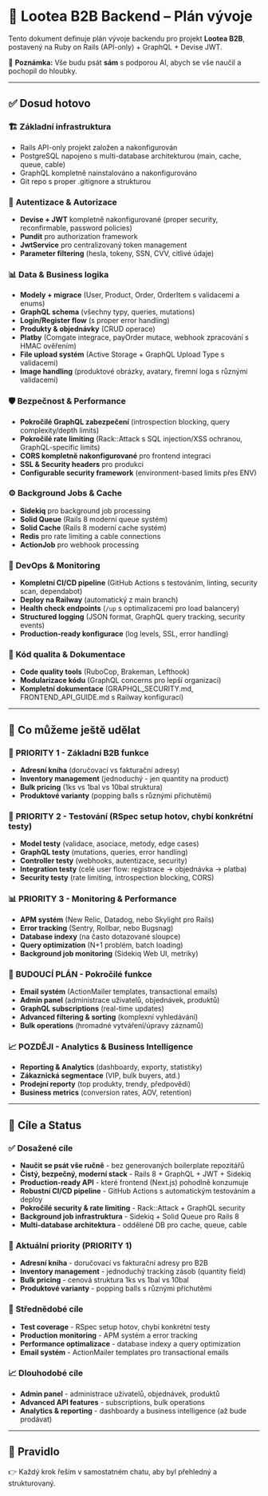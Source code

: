 # 🚀 Lootea B2B Backend – Plán vývoje

Tento dokument definuje plán vývoje backendu pro projekt **Lootea B2B**, postavený na Ruby on Rails (API-only) + GraphQL + Devise JWT.

📝 **Poznámka:**
Vše budu psát **sám** s podporou AI, abych se vše naučil a pochopil do hloubky.

---

## ✅ Dosud hotovo

### 🏗️ **Základní infrastruktura**
- Rails API-only projekt založen a nakonfigurován
- PostgreSQL napojeno s multi-database architekturou (main, cache, queue, cable)
- GraphQL kompletně nainstalováno a nakonfigurováno
- Git repo s proper .gitignore a strukturou

### 🔐 **Autentizace & Autorizace**
- **Devise + JWT** kompletně nakonfigurované (proper security, reconfirmable, password policies)
- **Pundit** pro authorization framework
- **JwtService** pro centralizovaný token management
- **Parameter filtering** (hesla, tokeny, SSN, CVV, citlivé údaje)

### 📊 **Data & Business logika**
- **Modely + migrace** (User, Product, Order, OrderItem s validacemi a enums)
- **GraphQL schema** (všechny typy, queries, mutations)
- **Login/Register flow** (s proper error handling)
- **Produkty & objednávky** (CRUD operace)
- **Platby** (Comgate integrace, payOrder mutace, webhook zpracování s HMAC ověřením)
- **File upload systém** (Active Storage + GraphQL Upload Type s validacemi)
- **Image handling** (produktové obrázky, avatary, firemní loga s různými validacemi)

### 🛡️ **Bezpečnost & Performance**
- **Pokročilé GraphQL zabezpečení** (introspection blocking, query complexity/depth limits)
- **Pokročilé rate limiting** (Rack::Attack s SQL injection/XSS ochranou, GraphQL-specific limits)
- **CORS kompletně nakonfigurované** pro frontend integraci
- **SSL & Security headers** pro produkci
- **Configurable security framework** (environment-based limits přes ENV)

### ⚙️ **Background Jobs & Cache**
- **Sidekiq** pro background job processing
- **Solid Queue** (Rails 8 moderní queue systém)
- **Solid Cache** (Rails 8 moderní cache systém)
- **Redis** pro rate limiting a cable connections
- **ActionJob** pro webhook processing

### 🔧 **DevOps & Monitoring**
- **Kompletní CI/CD pipeline** (GitHub Actions s testováním, linting, security scan, dependabot)
- **Deploy na Railway** (automatický z main branch)
- **Health check endpoints** (`/up` s optimalizacemi pro load balancery)
- **Structured logging** (JSON format, GraphQL query tracking, security events)
- **Production-ready konfigurace** (log levels, SSL, error handling)

### 📝 **Kód qualita & Dokumentace**
- **Code quality tools** (RuboCop, Brakeman, Lefthook)
- **Modularizace kódu** (GraphQL concerns pro lepší organizaci)
- **Kompletní dokumentace** (GRAPHQL_SECURITY.md, FRONTEND_API_GUIDE.md s Railway konfigurací)

---

## 🚀 Co můžeme ještě udělat

### 🎯 **PRIORITY 1 - Základní B2B funkce**
- **Adresní kniha** (doručovací vs fakturační adresy)
- **Inventory management** (jednoduchý - jen quantity na product)
- **Bulk pricing** (1ks vs 1bal vs 10bal struktura)
- **Produktové varianty** (popping balls s různými příchutěmi)

### 🧪 **PRIORITY 2 - Testování** (RSpec setup hotov, chybí konkrétní testy)
- **Model testy** (validace, asociace, metody, edge cases)
- **GraphQL testy** (mutations, queries, error handling)
- **Controller testy** (webhooks, autentizace, security)
- **Integration testy** (celé user flow: registrace → objednávka → platba)
- **Security testy** (rate limiting, introspection blocking, CORS)

### 📊 **PRIORITY 3 - Monitoring & Performance**
- **APM systém** (New Relic, Datadog, nebo Skylight pro Rails)
- **Error tracking** (Sentry, Rollbar, nebo Bugsnag)
- **Database indexy** (na často dotazované sloupce)
- **Query optimization** (N+1 problém, batch loading)
- **Background job monitoring** (Sidekiq Web UI, metriky)

### 🎯 **BUDOUCÍ PLÁN - Pokročilé funkce**
- **Email systém** (ActionMailer templates, transactional emails)
- **Admin panel** (administrace uživatelů, objednávek, produktů)
- **GraphQL subscriptions** (real-time updates)
- **Advanced filtering & sorting** (komplexní vyhledávání)
- **Bulk operations** (hromadné vytváření/úpravy záznamů)

### 📈 **POZDĚJI - Analytics & Business Intelligence**
- **Reporting & Analytics** (dashboardy, exporty, statistiky)
- **Zákaznická segmentace** (VIP, bulk buyers, atd.)
- **Prodejní reporty** (top produkty, trendy, předpovědi)
- **Business metrics** (conversion rates, AOV, retention)

---

## 🌟 Cíle a Status

### ✅ **Dosažené cíle**
- **Naučit se psát vše ručně** - bez generovaných boilerplate repozitářů
- **Čistý, bezpečný, moderní stack** - Rails 8 + GraphQL + JWT + Sidekiq
- **Production-ready API** - které frontend (Next.js) pohodlně konzumuje
- **Robustní CI/CD pipeline** - GitHub Actions s automatickým testováním a deploy
- **Pokročilé security & rate limiting** - Rack::Attack + GraphQL security
- **Background job infrastruktura** - Sidekiq + Solid Queue pro Rails 8
- **Multi-database architektura** - oddělené DB pro cache, queue, cable

### 🔄 **Aktuální priority (PRIORITY 1)**
- **Adresní kniha** - doručovací vs fakturační adresy pro B2B
- **Inventory management** - jednoduchý tracking zásob (quantity field)
- **Bulk pricing** - cenová struktura 1ks vs 1bal vs 10bal
- **Produktové varianty** - popping balls s různými příchutěmi

### 🎯 **Střednědobé cíle**
- **Test coverage** - RSpec setup hotov, chybí konkrétní testy
- **Production monitoring** - APM systém a error tracking
- **Performance optimalizace** - database indexy a query optimization
- **Email systém** - ActionMailer templates pro transactional emails

### 📈 **Dlouhodobé cíle**
- **Admin panel** - administrace uživatelů, objednávek, produktů
- **Advanced API features** - subscriptions, bulk operations
- **Analytics & reporting** - dashboardy a business intelligence (až bude prodávat)

---

## 📌 Pravidlo
👉 Každý krok řeším v samostatném chatu, aby byl přehledný a strukturovaný.